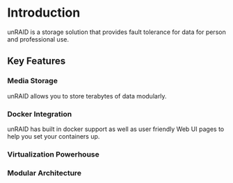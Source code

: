 # Introduction
unRAID is a storage solution that provides fault tolerance for data for person and professional use.
## Key Features
### Media Storage
unRAID allows you to store terabytes of data modularly. 

### Docker Integration
unRAID has built in docker support as well as user friendly Web UI pages to help you set your containers up.
<!---
Possibly put picture of webUI with docker
-->
### Virtualization Powerhouse

### Modular Architecture



